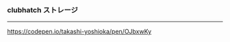 ### clubhatch ストレージ
---
https://codepen.io/takashi-yoshioka/pen/OJbxwKy






```
```

```
```

```
```


